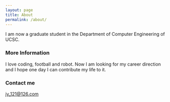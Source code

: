 ```yaml
---
layout: page
title: About
permalink: /about/
---
```


I am now a graduate student in the Department of Computer Engineering of UCSC.

### More Information

I love coding, football and robot. Now I am looking for my career direction and I hope one day I can contribute my life to it.

### Contact me

[jy_121@126.com](mailto:jy_121@126.com)